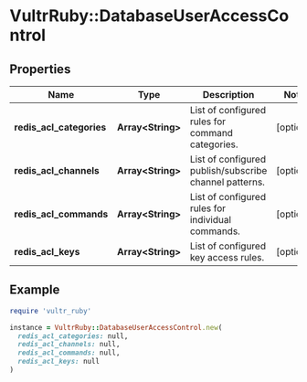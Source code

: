 # VultrRuby::DatabaseUserAccessControl

## Properties

| Name | Type | Description | Notes |
| ---- | ---- | ----------- | ----- |
| **redis_acl_categories** | **Array&lt;String&gt;** | List of configured rules for command categories. | [optional] |
| **redis_acl_channels** | **Array&lt;String&gt;** | List of configured publish/subscribe channel patterns. | [optional] |
| **redis_acl_commands** | **Array&lt;String&gt;** | List of configured rules for individual commands. | [optional] |
| **redis_acl_keys** | **Array&lt;String&gt;** | List of configured key access rules. | [optional] |

## Example

```ruby
require 'vultr_ruby'

instance = VultrRuby::DatabaseUserAccessControl.new(
  redis_acl_categories: null,
  redis_acl_channels: null,
  redis_acl_commands: null,
  redis_acl_keys: null
)
```

